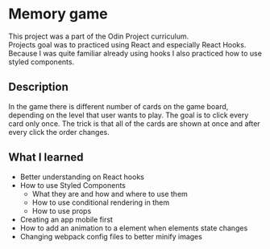 # Memory game

This project was a part of the Odin Project curriculum. <br/>
Projects goal was to practiced using React and especially React Hooks.
Because I was quite familiar already using hooks I also practiced how to use styled components.
## Description
In the game there is different number of cards on the game board, depending on the level that user wants to play. 
The goal is to click every card only once. The trick is that all of the cards are shown at once and after every click the order changes.
## What I learned
- Better understanding on React hooks 
- How to use Styled Components
  - What they are and how and where to use them
  - How to use conditional rendering in them
  - How to use props
- Creating an app mobile first
- How to add an animation to a element when elements state changes
- Changing webpack config files to better minify images
